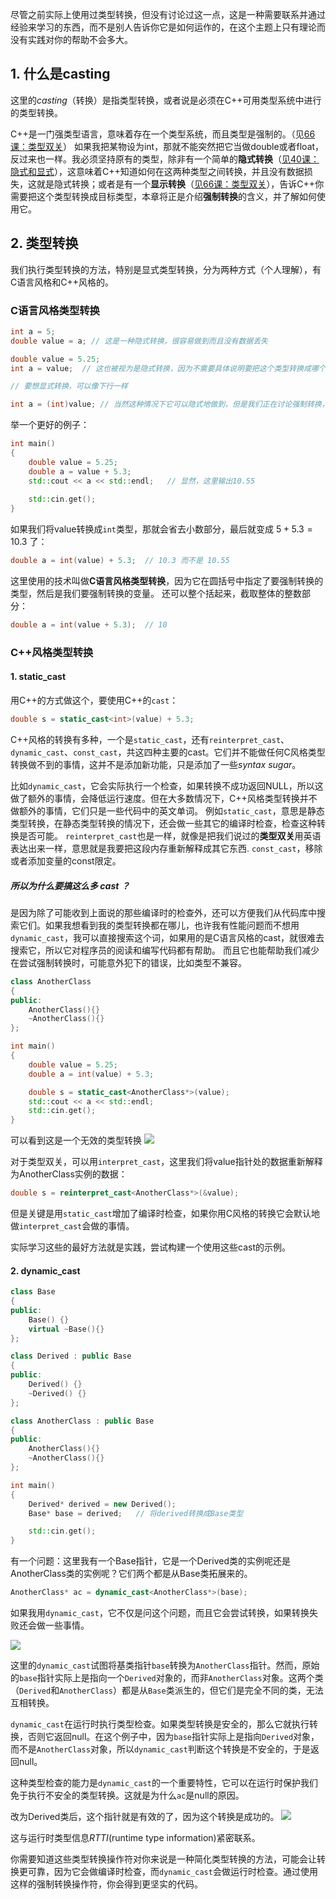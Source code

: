 尽管之前实际上使用过类型转换，但没有讨论过这一点，这是一种需要联系并通过经验来学习的东西，而不是别人告诉你它是如何运作的，在这个主题上只有理论而没有实践对你的帮助不会多大。

## 1. 什么是casting

这里的*casting*（转换）是指类型转换，或者说是必须在C++可用类型系统中进行的类型转换。

C++是一门强类型语言，意味着存在一个类型系统，而且类型是强制的。（见[66课：类型双关](66%20Type%20Punning%20in%20C++.md#^4d9dfe)）
如果我把某物设为int，那就不能突然把它当做double或者float，反过来也一样。我必须坚持原有的类型，除非有一个简单的**隐式转换**（[见40课：隐式和显式](40%20Implicit%20Conversion%20and%20the%20Explicit%20Keyword%20in%20C++.md#^cde452)），这意味着C++知道如何在这两种类型之间转换，并且没有数据损失，这就是隐式转换；或者是有一个**显示转换**（[见66课：类型双关](66%20Type%20Punning%20in%20C++.md#^f3904d)），告诉C++你需要把这个类型转换成目标类型，本章将正是介绍**强制转换**的含义，并了解如何使用它。

## 2. 类型转换

我们执行类型转换的方法，特别是显式类型转换，分为两种方式（个人理解），有C语言风格和C++风格的。

### C语言风格类型转换

```cpp
int a = 5;
double value = a; // 这是一种隐式转换，很容易做到而且没有数据丢失

double value = 5.25;
int a = value;  // 这也被视为是隐式转换，因为不需要具体说明要把这个类型转换成哪个类型

// 要想显式转换，可以像下行一样

int a = (int)value; // 当然这种情况下它可以隐式地做到，但是我们正在讨论强制转换，所以先这样写
```

举一个更好的例子：
```cpp
int main()
{
	double value = 5.25;
	double a = value + 5.3;
	std::cout << a << std::endl;   // 显然，这里输出10.55
	
	std::cin.get();
}
```

如果我们将value转换成`int`类型，那就会省去小数部分，最后就变成 $5+5.3=10.3$ 了：
```cpp
double a = int(value) + 5.3;  // 10.3 而不是 10.55
```

这里使用的技术叫做**C语言风格类型转换**，因为它在圆括号中指定了要强制转换的类型，然后是我们要强制转换的变量。
还可以整个括起来，截取整体的整数部分：
```cpp
double a = int(value + 5.3);  // 10 
```

### C++风格类型转换

#### 1. static_cast
用C++的方式做这个，要使用C++的`cast`：
```cpp
double s = static_cast<int>(value) + 5.3;
```

C++风格的转换有多种，一个是`static_cast`，还有`reinterpret_cast`、`dynamic_cast`、`const_cast`，共这四种主要的cast。它们并不能做任何C风格类型转换做不到的事情，这并不是添加新功能，只是添加了一些*syntax sugar*。

比如`dynamic_cast`，它会实际执行一个检查，如果转换不成功返回NULL，所以这做了额外的事情，会降低运行速度。但在大多数情况下，C++风格类型转换并不做额外的事情，它们只是一些代码中的英文单词。
例如`static_cast`，意思是静态类型转换，在静态类型转换的情况下，还会做一些其它的编译时检查，检查这种转换是否可能。
`reinterpret_cast`也是一样，就像是把我们说过的**类型双关**用英语表达出来一样，意思就是我要把这段内存重新解释成其它东西.
`const_cast`，移除或者添加变量的const限定。

##### 所以为什么要搞这么多 cast ？

是因为除了可能收到上面说的那些编译时的检查外，还可以方便我们从代码库中搜索它们。如果我想看到我的类型转换都在哪儿，也许我有性能问题而不想用`dynamic_cast`，我可以直接搜索这个词，如果用的是C语言风格的cast，就很难去搜索它，所以它对程序员的阅读和编写代码都有帮助。
而且它也能帮助我们减少在尝试强制转换时，可能意外犯下的错误，比如类型不兼容。

```cpp
class AnotherClass
{
public:
	AnotherClass(){}
	~AnotherClass(){}
};

int main()
{
	double value = 5.25;
	double a = int(value) + 5.3;

	double s = static_cast<AnotherClass*>(value);
	std::cout << a << std::endl;
	std::cin.get();
}
```

可以看到这是一个无效的类型转换
![](Pasted%20image%2020230727161515.png)

对于类型双关，可以用`interpret_cast`，这里我们将value指针处的数据重新解释为AnotherClass实例的数据：
```cpp
double s = reinterpret_cast<AnotherClass*>(&value);
```

但是关键是用`static_cast`增加了编译时检查，如果你用C风格的转换它会默认地做`interpret_cast`会做的事情。

实际学习这些的最好方法就是实践，尝试构建一个使用这些cast的示例。

#### 2. dynamic_cast

```cpp
class Base
{
public:
	Base() {}
	virtual ~Base(){}
};

class Derived : public Base
{
public:
	Derived() {}
	~Derived() {}
};

class AnotherClass : public Base
{
public:
	AnotherClass(){}
	~AnotherClass(){}
};

int main()
{
	Derived* derived = new Derived();
	Base* base = derived;   // 将derived转换成Base类型

	std::cin.get();
}
```

有一个问题：这里我有一个Base指针，它是一个Derived类的实例呢还是AnotherClass类的实例呢？它们两个都是从Base类拓展来的。
```cpp
AnotherClass* ac = dynamic_cast<AnotherClass*>(base);
```
如果我用`dynamic_cast`，它不仅是问这个问题，而且它会尝试转换，如果转换失败还会做一些事情。

![](Pasted%20image%2020230727163407.png)

这里的`dynamic_cast`试图将基类指针`base`转换为`AnotherClass`指针。然而，原始的`base`指针实际上是指向一个`Derived`对象的，而非`AnotherClass`对象。这两个类（`Derived`和`AnotherClass`）都是从`Base`类派生的，但它们是完全不同的类，无法互相转换。

`dynamic_cast`在运行时执行类型检查。如果类型转换是安全的，那么它就执行转换，否则它返回null。在这个例子中，因为`base`指针实际上是指向`Derived`对象，而不是`AnotherClass`对象，所以`dynamic_cast`判断这个转换是不安全的，于是返回null。

这种类型检查的能力是`dynamic_cast`的一个重要特性，它可以在运行时保护我们免于执行不安全的类型转换。这就是为什么`ac`是null的原因。

改为Derived类后，这个指针就是有效的了，因为这个转换是成功的。
![](Pasted%20image%2020230727163921.png)

这与运行时类型信息*RTTI*(runtime type information)紧密联系。

你需要知道这些类型转换操作符对你来说是一种简化类型转换的方法，可能会让转换更可靠，因为它会做编译时检查，而`dynamic_cast`会做运行时检查。通过使用这样的强制转换操作符，你会得到更坚实的代码。


